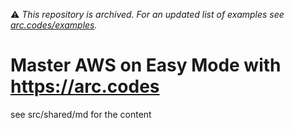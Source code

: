 ⚠️ *This repository is archived. For an updated list of examples see [arc.codes/examples](https://arc.codes/examples).*

# Master AWS on Easy Mode with https://arc.codes

see src/shared/md for the content
